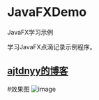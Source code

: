 # JavaFXDemo
JavaFX学习示例

学习JavaFX点滴记录示例程序。
## <a href='http://www.vbox.top?from=github' target='_blank'>ajtdnyy的博客</a>

#效果图
![image](http://www.vbox.top/wp-content/uploads/2017/09/fx54.jpg)
